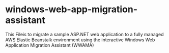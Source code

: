# windows-web-app-migration-assistant
This Fileis to migrate a sample ASP.NET web application to a fully managed AWS Elastic Beanstalk environment using the interactive Windows Web Application Migration Assistant (WWAMA)
